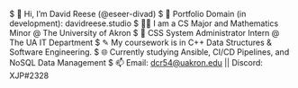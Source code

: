 $ 👋 Hi, I’m David Reese (@eseer-divad)
$ 👀 Portfolio Domain (in development): davidreese.studio
$ 🧑‍🎓 I am a CS Major and Mathematics Minor @ The University of Akron
$ 👔 CSS System Administrator Intern @ The UA IT Department
$ ✎ My coursework is in C++ Data Structures & Software Engineering.
$ 🌐 Currently studying Ansible, CI/CD Pipelines, and NoSQL Data Management
$ 📫 Email: dcr54@uakron.edu || Discord: XJP#2328
<!---
eseer-divad/eseer-divad is a ✨ special ✨ repository because its `README.md` (this file) appears on your GitHub profile.
You can click the Preview link to take a look at your changes.
--->

